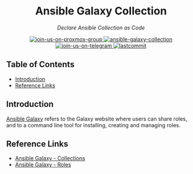 <h1 align="center">Ansible Galaxy Collection</h1>
<p align="center">
    <em>Declare Ansible Collection as Code</em>
</p>
<p align="center">
    <a href="https://t.me/pve_zh">
        <img src="https://img.shields.io/badge/join-us%20on%20proxmox%20group-gray.svg?longCache=true&logo=proxmox&colorB=orange" alt="join-us-on-proxmox-group"/>
    </a>
    <a href="https://docs.ansible.com/ansible/latest/user_guide/playbooks_intro.html">
        <img src="https://img.shields.io/badge/ansible-galaxy-gray.svg?longCache=true&logo=ansible&colorB=red" alt="ansible-galaxy-collection"/>
    </a>
    <a href="https://t.me/joinchat/7AG3aEQ5I00wY2Q5">
        <img src="https://img.shields.io/badge/join-us%20on%20telegram-gray.svg?longCache=true&logo=telegram&colorB=blue" alt="join-us-on-telegram"/>
    </a>
    <a href="https://github.com/TechProber/cloud-estate">
        <img src="https://img.shields.io/github/last-commit/TechProber/cloud-estate" alt="lastcommit"/>
    </a>
</p>

## Table of Contents

- [Introduction](#introduction)
- [Reference Links](#reference-links)

## Introduction

[Ansible Galaxy](https://docs.ansible.com/ansible/latest/galaxy/user_guide.html#ansible-galaxy) refers to the Galaxy website where users can share roles, and to a command line tool for installing, creating and managing roles.

## Reference Links

- [Ansible Galaxy - Collections](https://docs.ansible.com/ansible/latest/galaxy/user_guide.html#ansible-galaxy)
- [Ansible Galaxy - Roles](https://docs.ansible.com/ansible/2.7/reference_appendices/galaxy.html#ansible-galaxy)

